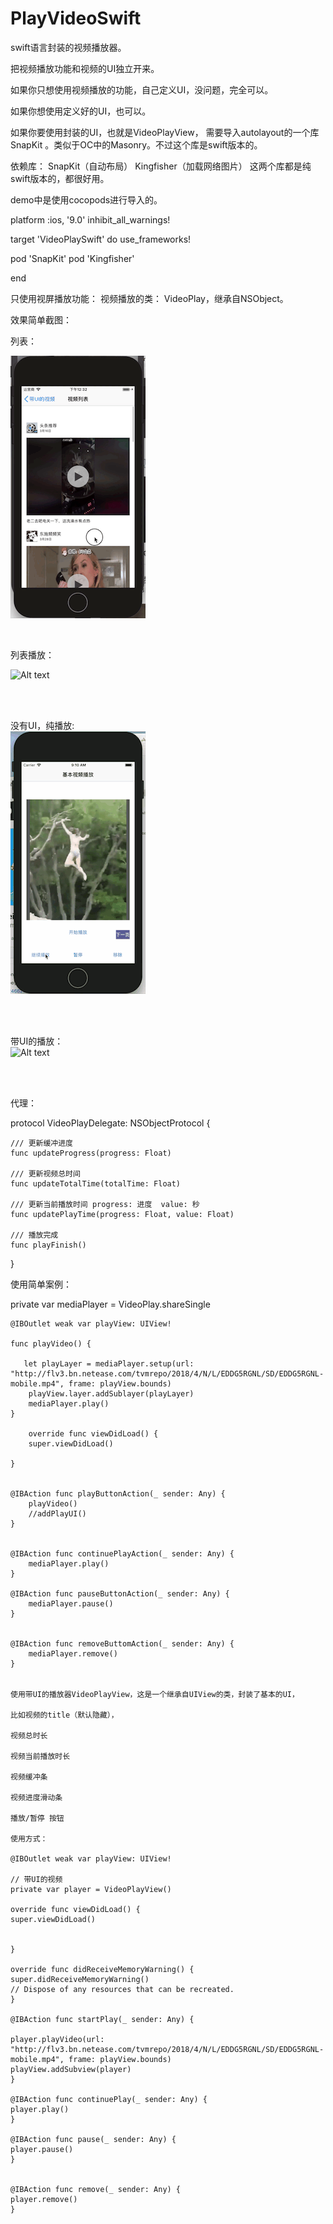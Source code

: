 # PlayVideoSwift
swift语言封装的视频播放器。

把视频播放功能和视频的UI独立开来。

如果你只想使用视频播放的功能，自己定义UI，没问题，完全可以。

如果你想使用定义好的UI，也可以。

如果你要使用封装的UI，也就是VideoPlayView，  需要导入autolayout的一个库 SnapKit 。类似于OC中的Masonry。不过这个库是swift版本的。

依赖库：
SnapKit（自动布局）
Kingfisher（加载网络图片）
这两个库都是纯swift版本的，都很好用。

demo中是使用cocopods进行导入的。

platform :ios, '9.0'
inhibit_all_warnings!

target 'VideoPlaySwift' do
use_frameworks!

pod 'SnapKit'
pod 'Kingfisher'

end


只使用视屏播放功能：
视频播放的类： VideoPlay，继承自NSObject。

效果简单截图：

列表：

![Alt text](https://github.com/weiman152/PlayVideoSwift/blob/master/ScreenShots/list.gif)

<br>

列表播放：

![Alt text](https://github.com/weiman152/PlayVideoSwift/blob/master/ScreenShots/%E8%A7%86%E9%A2%91%E5%88%97%E8%A1%A8%E6%92%AD%E6%94%BE.gif)

<br><br>


没有UI，纯播放:<br>
![Alt text](https://github.com/weiman152/PlayVideoSwift/blob/master/ScreenShots/%E6%B2%A1%E6%9C%89UI%EF%BC%8C%E7%BA%AF%E6%92%AD%E6%94%BE.gif)

<br><br>

带UI的播放：<br>
![Alt text](https://github.com/weiman152/PlayVideoSwift/blob/master/ScreenShots/%E5%B8%A6UI%E7%9A%84%E8%A7%86%E9%A2%91%E6%92%AD%E6%94%BE.gif)

<br><br>


代理：


protocol VideoPlayDelegate: NSObjectProtocol {

    /// 更新缓冲进度
    func updateProgress(progress: Float)
    
    /// 更新视频总时间
    func updateTotalTime(totalTime: Float)
    
    /// 更新当前播放时间 progress: 进度  value: 秒
    func updatePlayTime(progress: Float, value: Float)
    
    /// 播放完成
    func playFinish()
}



使用简单案例：

   private var mediaPlayer = VideoPlay.shareSingle
   
    @IBOutlet weak var playView: UIView!
    
    func playVideo() {
        
       let playLayer = mediaPlayer.setup(url: "http://flv3.bn.netease.com/tvmrepo/2018/4/N/L/EDDG5RGNL/SD/EDDG5RGNL-mobile.mp4", frame: playView.bounds)
        playView.layer.addSublayer(playLayer)
        mediaPlayer.play()
    }
    
        override func viewDidLoad() {
        super.viewDidLoad()
        
    }
    
    
    @IBAction func playButtonAction(_ sender: Any) {
        playVideo()
        //addPlayUI()
    }
    
    
    @IBAction func continuePlayAction(_ sender: Any) {
        mediaPlayer.play()
    }
    
    @IBAction func pauseButtonAction(_ sender: Any) {
        mediaPlayer.pause()
    }
    
    
    @IBAction func removeButtomAction(_ sender: Any) {
        mediaPlayer.remove()
    }
    
    
    使用带UI的播放器VideoPlayView，这是一个继承自UIView的类，封装了基本的UI，
    
    比如视频的title（默认隐藏），
    
    视频总时长
    
    视频当前播放时长
    
    视频缓冲条
    
    视频进度滑动条
    
    播放/暂停 按钮
    
    使用方式：
    
    @IBOutlet weak var playView: UIView!
    
    // 带UI的视频
    private var player = VideoPlayView()
    
    override func viewDidLoad() {
    super.viewDidLoad()
    
    
    }
    
    override func didReceiveMemoryWarning() {
    super.didReceiveMemoryWarning()
    // Dispose of any resources that can be recreated.
    }
    
    @IBAction func startPlay(_ sender: Any) {
    
    player.playVideo(url: "http://flv3.bn.netease.com/tvmrepo/2018/4/N/L/EDDG5RGNL/SD/EDDG5RGNL-mobile.mp4", frame: playView.bounds)
    playView.addSubview(player)
    }
    
    @IBAction func continuePlay(_ sender: Any) {
    player.play()
    }
    
    @IBAction func pause(_ sender: Any) {
    player.pause()
    }
    
    
    @IBAction func remove(_ sender: Any) {
    player.remove()
    }
    
    
    
    
    
    
    
    
    
    
    
    
